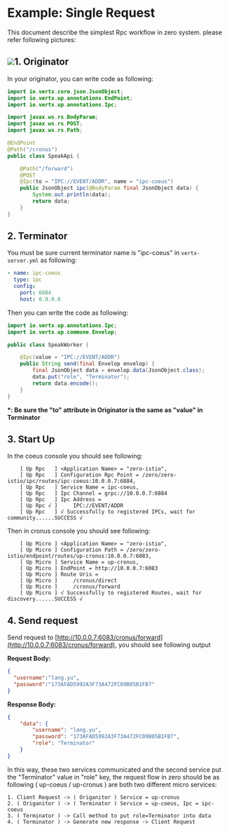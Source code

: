 # Example: Single Request

This document describe the simplest Rpc workflow in zero system. please refer following pictures:

## ![](/doc/image/exp1-rpc.png)1. Originator

In your originator, you can write code as following:

```java
import io.vertx.core.json.JsonObject;
import io.vertx.up.annotations.EndPoint;
import io.vertx.up.annotations.Ipc;

import javax.ws.rs.BodyParam;
import javax.ws.rs.POST;
import javax.ws.rs.Path;

@EndPoint
@Path("/cronus")
public class SpeakApi {

    @Path("/forward")
    @POST
    @Ipc(to = "IPC://EVENT/ADDR", name = "ipc-coeus")
    public JsonObject ipc(@BodyParam final JsonObject data) {
        System.out.println(data);
        return data;
    }
}
```

## 2. Terminator

You must be sure current terminator name is "ipc-coeus" in `vertx-server.yml` as following:

```yaml
- name: ipc-coeus
  type: ipc
  config:
    port: 6884
    host: 0.0.0.0
```

Then you can write the code as following:

```java
import io.vertx.up.annotations.Ipc;
import io.vertx.up.commune.Envelop;

public class SpeakWorker {

    @Ipc(value = "IPC://EVENT/ADDR")
    public String send(final Envelop envelop) {
        final JsonObject data = envelop.data(JsonObject.class);
        data.put("role", "Terminator");
        return data.encode();
    }
}
```

**\*: Be sure the "to" attribute in Originator is the same as "value" in Terminator**

## 3. Start Up

In the coeus console you should see following:

```
    [ Up Rpc   ] <Application Name> = "zero-istio",
    [ Up Rpc   ] Configuration Rpc Point = /zero/zero-istio/ipc/routes/ipc-coeus:10.0.0.7:6884, 
    [ Up Rpc   ] Service Name = ipc-coeus,
    [ Up Rpc   ] Ipc Channel = grpc://10.0.0.7:6884
    [ Up Rpc   ] Ipc Address = 
    [ Up Rpc √ ]     IPC://EVENT/ADDR
    [ Up Rpc   ] √ Successfully to registered IPCs, wait for community......SUCCESS √
```

Then in cronus console you should see following:

```
    [ Up Micro ] <Application Name> = "zero-istio",
    [ Up Micro ] Configuration Path = /zero/zero-istio/endpoint/routes/up-cronus:10.0.0.7:6083, 
    [ Up Micro ] Service Name = up-cronus,
    [ Up Micro ] EndPoint = http://10.0.0.7:6083
    [ Up Micro ] Route Uris = 
    [ Up Micro ]     /cronus/direct
    [ Up Micro ]     /cronus/forward
    [ Up Micro ] √ Successfully to registered Routes, wait for discovery......SUCCESS √
```

## 4. Send request

Send request to [http://10.0.0.7:6083/cronus/forward](http://10.0.0.7:6083/cronus/forward), you should see following
output

**Request Body:**

```json
{
  "username":"lang.yu",
  "password":"173AFAD5992A3F73A472FC09B05B1FB7"
}
```

**Response Body:**

```json
{
    "data": {
        "username": "lang.yu",
        "password": "173AFAD5992A3F73A472FC09B05B1FB7",
        "role": "Terminator"
    }
}
```

In this way, these two services communicated and the second service put the "Terminator" value in "role" key, the
request flow in zero should be as following \( up-coeus / up-cronus \) are both two different micro services:

```
1. Client Request -> ( Origanitor ) Service = up-cronus
2. ( Origanitor ) -> ( Terminator ) Service = up-coeus, Ipc = ipc-coeus
3. ( Terminator ) -> Call method to put role=Terminator into data
4. ( Terminator ) -> Generate new response -> Client Request
```



